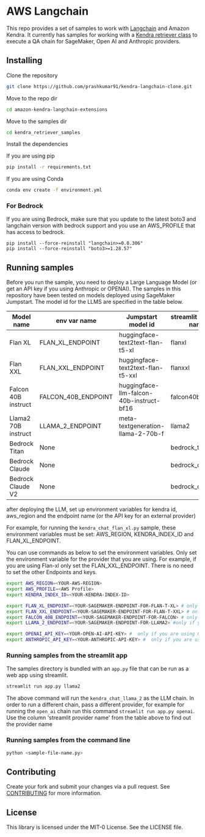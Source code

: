 # AWS Langchain
This repo provides a set of samples to work with [Langchain](https://github.com/hwchase17/langchain/tree/master) and Amazon Kendra. It currently has samples for working with a [Kendra retriever class](https://python.langchain.com/docs/modules/data_connection/retrievers/integrations/amazon_kendra_retriever) to execute a QA chain for SageMaker, Open AI and Anthropic providers. 

## Installing

Clone the repository
```bash
git clone https://github.com/prashkumar91/kendra-langchain-clone.git
```

Move to the repo dir
```bash
cd amazon-kendra-langchain-extensions
```

Move to the samples dir
```bash
cd kendra_retriever_samples
```

Install the dependencies

If you are using pip
```bash
pip install -r requirements.txt
```

If you are using Conda
```bash
conda env create -f environment.yml 
```

### For Bedrock
If you are using Bedrock, make sure that you update to the latest boto3 and langchain version with bedrock support and you use an AWS_PROFILE  that has access to bedrock.

```
pip install --force-reinstall "langchain>=0.0.306"
pip install --force-reinstall "boto3>=1.28.57"
```

## Running samples
Before you run the sample, you need to deploy a Large Language Model (or get an API key if you using Anthropic or OPENAI). The samples in this repository have been tested on models deployed using SageMaker Jumpstart.  The model id for the LLMS are specified in the table below.


| Model name | env var name | Jumpstart model id | streamlit provider name |
| -----------| -------- | ------------------ |  ----------------- |
| Flan XL | FLAN_XL_ENDPOINT | huggingface-text2text-flan-t5-xl | flanxl |
| Flan XXL | FLAN_XXL_ENDPOINT | huggingface-text2text-flan-t5-xxl | flanxxl |
| Falcon 40B instruct | FALCON_40B_ENDPOINT | huggingface-llm-falcon-40b-instruct-bf16 | falcon40b |
| Llama2 70B instruct | LLAMA_2_ENDPOINT | meta-textgeneration-llama-2-70b-f | llama2 |
| Bedrock Titan | None |  | bedrock_titan|
| Bedrock Claude | None |  | bedrock_claude|
| Bedrock Claude V2 | None |  | bedrock_claudev2|


after deploying the LLM, set up environment variables for kendra id, aws_region and the endpoint name (or the API key for an external provider)

For example, for running the `kendra_chat_flan_xl.py` sample, these environment variables must be set: AWS_REGION, KENDRA_INDEX_ID and FLAN_XL_ENDPOINT. 

You can use commands as below to set the environment variables. Only set the environment variable for the provider that you are using. For example, if you are using Flan-xl only set the FLAN_XXL_ENDPOINT. There is no need to set the other Endpoints and keys. 

```bash
export AWS_REGION=<YOUR-AWS-REGION>
export AWS_PROFILE=<AWS Profile>
export KENDRA_INDEX_ID=<YOUR-KENDRA-INDEX-ID>

export FLAN_XL_ENDPOINT=<YOUR-SAGEMAKER-ENDPOINT-FOR-FLAN-T-XL> # only if you are using FLAN_XL
export FLAN_XXL_ENDPOINT=<YOUR-SAGEMAKER-ENDPOINT-FOR-FLAN-T-XXL> # only if you are using FLAN_XXL
export FALCON_40B_ENDPOINT=<YOUR-SAGEMAKER-ENDPOINT-FOR-FALCON> # only if you are using falcon as the endpoint
export LLAMA_2_ENDPOINT=<YOUR-SAGEMAKER-ENDPOINT-FOR-LLAMA2> #only if you are using llama2 as the endpoint

export OPENAI_API_KEY=<YOUR-OPEN-AI-API-KEY> #  only if you are using OPENAI as the endpoint
export ANTHROPIC_API_KEY=<YOUR-ANTHROPIC-API-KEY> #  only if you are using Anthropic as the endpoint
```


### Running samples from the streamlit app
The samples directory is bundled with an `app.py` file that can be run as a web app using streamlit. 

```bash
streamlit run app.py llama2
```

The above command will run the `kendra_chat_llama_2` as the LLM chain. In order to run a different chain, pass a different provider, for example for running the `open_ai` chain run this command `streamlit run app.py openai`. Use the column 'streamlit provider name' from the table above to find out the provider name



### Running samples from the command line
```bash
python <sample-file-name.py>
```

## Contributing
Create your fork and submit your changes via a pull request.
See [CONTRIBUTING](../CONTRIBUTING.md) for more information.

## License
This library is licensed under the MIT-0 License. See the LICENSE file.

